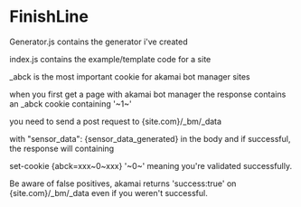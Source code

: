 # FinishLine
Generator.js contains the generator i've created

index.js contains the example/template code for a site

_abck is the most important cookie for akamai bot manager sites

when you first get a page with akamai bot manager the response contains an _abck cookie containing '~1~'

you need to send a post request to {site.com}/_bm/_data

with "sensor_data": {sensor_data_generated} in the body and if successful, the response will containing

set-cookie {abck=xxx~0~xxx} '~0~' meaning you're validated successfully.

Be aware of false positives, akamai returns 'success:true' on {site.com}/_bm/_data even if you weren't successful.